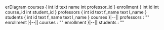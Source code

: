 erDiagram
	courses {
		int id
		text name
		int professor_id
	}
	enrollment {
		int id
		int course_id
		int student_id
	}
	professors {
		int id
		text f_name
		text l_name
	}
	students {
		int id
		text f_name
		text l_name
	}
	courses }|--|| professors : ""
	enrollment }|--|| courses : ""
	enrollment }|--|| students : ""
